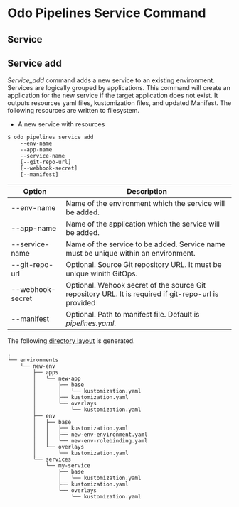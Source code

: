 # Odo Pipelines Service Command


## Service 

## Service add

_Service_add_ command adds a new service to an existing environment.  Services are logically grouped by applications.   This command will create an application for the new service if the target application does not exist.  It outputs resources yaml files, kustomization files, and updated Manifest.  The following resources are written to filesystem.
   
* A new service with resources

```shell
$ odo pipelines service add 
    --env-name 
    --app-name 
    --service-name
    [--git-repo-url]
    [--webhook-secret]
    [--manifest]
```

| Option                  | Description |
| ----------------------- | ----------- |
| --env-name | Name of the environment which the service will be added.|
| --app-name | Name of the application which the service will be added.|
| --service-name | Name of the service to be added.  Service name must be unique within an environment. |
| --git-repo-url | Optional.  Source Git repository URL.  It must be unique winith GitOps.|
| --webhook-secret | Optional.  Wehook secret of the source Git repository URL. It is required if git-repo-url is provided|
| --manifest | Optional.  Path to manifest file.  Default is _pipelines.yaml_. |


The following [directory layout](output) is generated.

```shell
.
└── environments
    └── new-env
        ├── apps
        │   └── new-app
        │       ├── base
        │       │   └── kustomization.yaml
        │       ├── kustomization.yaml
        │       └── overlays
        │           └── kustomization.yaml
        ├── env
        │   ├── base
        │   │   ├── kustomization.yaml
        │   │   ├── new-env-environment.yaml
        │   │   └── new-env-rolebinding.yaml
        │   └── overlays
        │       └── kustomization.yaml
        └── services
            └── my-service
                ├── base
                │   └── kustomization.yaml
                ├── kustomization.yaml
                └── overlays
                    └── kustomization.yaml
```
  